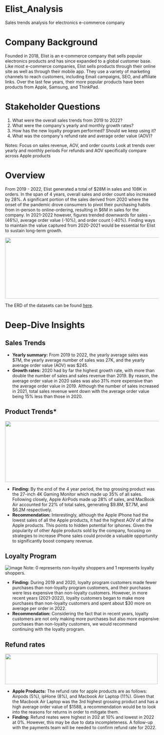 # Elist_Analysis
Sales trends analysis for electronics e-commerce company

# Company Background
Founded in 2018, Elist is an e-commerce company that sells popular electronics products and has since expanded to a global customer base. Like most e-commerce companies, Elist sells products through their online site as well as through their mobile app. They use a variety of marketing channels to reach customers, including Email campaigns, SEO, and affiliate links. Over the last few years, their more popular products have been products from Apple, Samsung, and ThinkPad.

# Stakeholder Questions

1. What were the overall sales trends from 2019 to 2022?
2. What were the company's yearly and monthly growth rates?
3. How has the new loyalty program performed? Should we keep using it?
4. What was the company's refund rate and average order value (AOV)?

Notes:
Focus on sales revenue, AOV, and order counts
Look at trends over yearly and monthly periods
For refunds and AOV specifically compare across Apple products

# Overview

From 2019 - 2022, Elist generated a total of $28M in sales and 108K  in orders. In the span of 4 years, overall sales and order count also increased by 28%. A significant portion of the sales derived from 2020 where the onset of the pandemic drove consumers to pivot their purchasing habits from in-person to online-ordering, resulting in $6M in sales for the company. In 2021-2022 however, figures trended downwards for sales -(46%), average order value (-10%), and order count (-40%). Finding ways to maintain the value captured from 2020-2021 would be essential for Elist to sustain long-term growth.

<img src="https://github.com/user-attachments/assets/07354f5d-1287-4be4-95b4-95d0f66d26fd" width="800" height="200"/>

The ERD of the datasets can be found [here](https://github.com/huizliang/Elist_Analysis/blob/main/Elist_ERD.png).

# Deep-Dive Insights

## Sales Trends
- **Yearly summary:** From 2019 to 2022, the yearly average sales was $7M, the yearly average number of sales was 27K, and the yearly average order value (AOV) was $245.
- **Growth rates:** 2020 had by far the highest growth rate, with more than double the number of sales and sales revenue than 2019. By reason, the average order value in 2020 sales was also 31% more expensive than the average order value in 2019. Although the number of sales increased in 2021, total sales revenue went down with the average order value being 15% less than those in 2020.

## Product Trends*

<img src="https://github.com/user-attachments/assets/4e71df45-16d5-464a-9afb-e2ddd3a360cd" width="700" height="200"/>


- **Finding:** By the end of the 4 year period, the top grossing product was the 27-inch 4K Gaming Monitor which made up 35% of all sales. Following closely, Apple AirPods made up 28% of sales, and MacBook Air accounted for 22% of total sales, generating $9.8M, $7.7M, and $6.2M respectively.
- **Recommendation:** Interestingly, although the Apple iPhone had the lowest sales of all the Apple products, it had the highest AOV of all the Apple products. This points to hidden potential for iphones. Given the popularity of other Apple products sold by the company, focusing on strategies to increase iPhone sales could provide a valuable opportunity to significantly boost company revenue.

## Loyalty Program
![image](https://github.com/user-attachments/assets/19a9427b-14e1-4f13-a104-7586b2aa694c)
Note: 0 represents non-loyalty shoppers and 1 represents loyalty shoppers.

- **Finding:** During 2019 and 2020, loyalty program customers made fewer purchases than non-loyalty program customers, and their purchases were less expensive than non-loyalty customers. However, in more recent years (2021-2022), loyalty customers began to make more purchases than non-loyalty customers and spent about $30 more on average per order in 2022.
- **Recommendation:** Considering the fact that in recent years, loyalty customers are not only making more purchases but also more expensive purchases than non-loyalty customers, we would recommend continuing with the loyalty program. 

## Refund rates

<img src="https://github.com/user-attachments/assets/1fd03764-c500-400c-a84b-0b9a470c7cfa" width="500" height="100"/>

- **Apple Products:** The refund rate for apple products are as follows: Airpods (5%), ipHone (8%), and Macbook Air Laptop (11%). Given that the Macbook Air Laptop was the 3rd highest grossing product and has a high average order value of $1588, a recommendation would be to look into the reasons for returns in order to mitigate them.
- **Finding:** Refund reates were highest in 202 at 10% and lowest in 2022 at 0%. However, this may be due to data incompleteness. A follow-up with the payments team will be needed to confirm refund rate for 2022.

